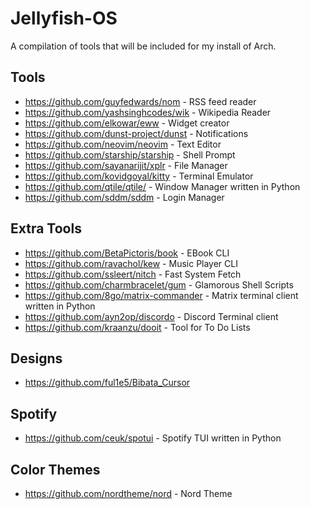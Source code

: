 # Jellyfish-OS
A compilation of tools that will be included for my install of Arch.

## Tools
* https://github.com/guyfedwards/nom - RSS feed reader
* https://github.com/yashsinghcodes/wik - Wikipedia Reader
* https://github.com/elkowar/eww - Widget creator
* https://github.com/dunst-project/dunst - Notifications
* https://github.com/neovim/neovim - Text Editor
* https://github.com/starship/starship - Shell Prompt
* https://github.com/sayanarijit/xplr - File Manager
* https://github.com/kovidgoyal/kitty - Terminal Emulator
* https://github.com/qtile/qtile/ - Window Manager written in Python
* https://github.com/sddm/sddm - Login Manager

## Extra Tools
* https://github.com/BetaPictoris/book - EBook CLI
* https://github.com/ravachol/kew - Music Player CLI
* https://github.com/ssleert/nitch - Fast System Fetch
* https://github.com/charmbracelet/gum - Glamorous Shell Scripts
* https://github.com/8go/matrix-commander - Matrix terminal client written in Python
* https://github.com/ayn2op/discordo - Discord Terminal client
* https://github.com/kraanzu/dooit - Tool for To Do Lists

## Designs
* https://github.com/ful1e5/Bibata_Cursor

## Spotify
* https://github.com/ceuk/spotui - Spotify TUI written in Python


## Color Themes
* https://github.com/nordtheme/nord - Nord Theme
